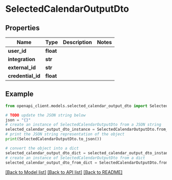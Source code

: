 # SelectedCalendarOutputDto


## Properties

Name | Type | Description | Notes
------------ | ------------- | ------------- | -------------
**user_id** | **float** |  | 
**integration** | **str** |  | 
**external_id** | **str** |  | 
**credential_id** | **float** |  | 

## Example

```python
from openapi_client.models.selected_calendar_output_dto import SelectedCalendarOutputDto

# TODO update the JSON string below
json = "{}"
# create an instance of SelectedCalendarOutputDto from a JSON string
selected_calendar_output_dto_instance = SelectedCalendarOutputDto.from_json(json)
# print the JSON string representation of the object
print(SelectedCalendarOutputDto.to_json())

# convert the object into a dict
selected_calendar_output_dto_dict = selected_calendar_output_dto_instance.to_dict()
# create an instance of SelectedCalendarOutputDto from a dict
selected_calendar_output_dto_from_dict = SelectedCalendarOutputDto.from_dict(selected_calendar_output_dto_dict)
```
[[Back to Model list]](../README.md#documentation-for-models) [[Back to API list]](../README.md#documentation-for-api-endpoints) [[Back to README]](../README.md)


